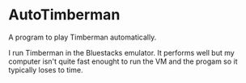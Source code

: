 # AutoTimberman
A program to play Timberman automatically.

I run Timberman in the Bluestacks emulator. It performs well but my computer isn't quite fast enought to run the VM and the progam so it typically loses to time.
